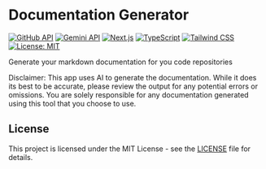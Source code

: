 # Documentation Generator

[![GitHub API](https://img.shields.io/badge/GitHub_API-grey?logo=github&logoColor=white)](https://ai.google.dev/)
[![Gemini API](https://img.shields.io/badge/Gemini_API-purple?logo=googlegemini&logoColor=white)](https://ai.google.dev/)
[![Next.js](https://img.shields.io/badge/Next.js-black?logo=nextdotjs&logoColor=white)](https://nextjs.org/)
[![TypeScript](https://img.shields.io/badge/TypeScript-blue?logo=typescript&logoColor=white)](https://www.typescriptlang.org/)
[![Tailwind CSS](https://img.shields.io/badge/Tailwind%20CSS-teal?logo=tailwindcss&logoColor=white)](https://tailwindcss.com/)
[![License: MIT](https://img.shields.io/badge/License-MIT-yellow.svg)](https://opensource.org/licenses/MIT)


Generate your markdown documentation for you code repositories

Disclaimer: This app uses AI to generate the documentation. While it does its
best to be accurate, please review the output for any potential errors or omissions. You are solely responsible for 
any documentation generated using this tool that you choose to use.

## License

This project is licensed under the MIT License - see the [LICENSE](LICENSE) file for details.
